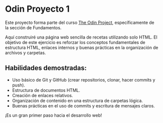 # Odin Proyecto 1
Este proyecto forma parte del curso [The Odin Project](https://www.theodinproject.com/), específicamente de la sección de Fundamentos.

Aquí construiré una página web sencilla de recetas utilizando solo HTML. El objetivo de este ejercicio es reforzar los conceptos fundamentales de estructura HTML, enlaces internos y buenas prácticas en la organización de archivos y carpetas.

## Habilidades demostradas:

- Uso básico de Git y GitHub (crear repositorios, clonar, hacer commits y push).
- Estructura de documentos HTML.
- Creación de enlaces relativos.
- Organización de contenido en una estructura de carpetas lógica.
- Buenas prácticas en el uso de commits y escritura de mensajes claros.

¡Es un gran primer paso hacia el desarrollo web!